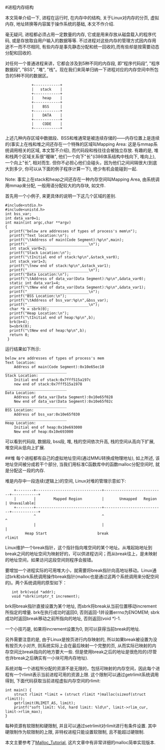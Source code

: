 #进程内存结构

本文简单介绍一下, 进程在运行时, 在内存中的结构, 关于Linux对内存的分页, 虚拟内存, 地址转换等内容属于操作系统的基础, 本文不作介绍.

毫无疑问, 进程都必须占用一定数量的内存, 它或是用来存放从磁盘载入的程序代码, 或是存放取自用户输入的数据等等. 不过进程对这些内存的管理方式因内存用途不一而不尽相同, 有些内存是事先静态分配和统一回收的,而有些却是按需要动态分配和回收的.

对任何一个普通进程来讲，它都会涉及到5种不同的内存段, 即“程序代码段”, "程序数据段", "BSS", "堆", "栈"。现在我们来简单归纳一下进程对应的内存空间中所包含的5种不同的数据区。

                +------------+
                |   stack    |
                +------------+
                |    heap    |
                +------------+
                |    BSS     |
                +------------+
                |    DATA    |
                +------------+
                |    CODE    |
                +------------+
                
上述几种内存区域中数据段、BSS和堆通常是被连续存储的——内存位置上是连续的(事实上在栈和堆之间还存在一个特殊的区域叫Mapping Area: 这是与mmap系统调用相关的区域, 本文暂不介绍), 而代码段和栈往往会被独立存放. 有趣的是, 堆和栈两个区域关系很"暧昧", 他们一个向下"长"(i386体系结构中栈向下, 堆向上), 一个向上"长", 相对而生. 但你不必担心他们会碰头，因为他们之间间隔很大(到底大到多少, 你可以从下面的例子程序计算一下), 绝少有机会能碰到一起.

Note: 事实上在stack和heap之间还存在一种内存空间叫Mapping Area, 由系统调用mmap来分配, 一般用语分配较大的内存块, 如文件.

首先用一个小例子, 来更具体的说明一下这几个区域的差别.

```
#include<stdio.h>
#include<unistd.h>
int bss_var;
int data_var0=1;
int main(int argc,char **argv)
{
  printf("below are addresses of types of process's mem\n");
  printf("Text location:\n");
  printf("\tAddress of main(Code Segment):%p\n",main);
  printf("____________________________\n");
  int stack_var0=2;
  printf("Stack Location:\n");
  printf("\tInitial end of stack:%p\n",&stack_var0);
  int stack_var1=3;
  printf("\tnew end of stack:%p\n",&stack_var1);
  printf("____________________________\n");
  printf("Data Location:\n");
  printf("\tAddress of data_var(Data Segment):%p\n",&data_var0);
  static int data_var1=4;
  printf("\tNew end of data_var(Data Segment):%p\n",&data_var1);
  printf("____________________________\n");
  printf("BSS Location:\n");
  printf("\tAddress of bss_var:%p\n",&bss_var);
  printf("____________________________\n");
  char *b = sbrk(0);
  printf("Heap Location:\n");
  printf("\tInitial end of heap:%p\n",b);
  brk(b+4);
  b=sbrk(0);
  printf("\tNew end of heap:%p\n",b);
  return 0;
 }
 ```
 
运行结果如下所示:
 
```
below are addresses of types of process's mem
Text location:
	Address of main(Code Segment):0x10e65ec10
____________________________
Stack Location:
	Initial end of stack:0x7fff515a197c
	new end of stack:0x7fff515a1978
____________________________
Data Location:
	Address of data_var(Data Segment):0x10e65f028
	New end of data_var(Data Segment):0x10e65f02c
____________________________
BSS Location:
	Address of bss_var:0x10e65f030
____________________________
Heap Location:
	Initial end of heap:0x10e693000
	New end of heap:0x10e693000
```

可以看到代码段, 数据段, bss段, 堆, 栈的空间依次升高, 栈的空间从高向下扩展, 堆空间从低向上扩展. 

##堆
每个进程都有自己的虚拟地址空间(通过MMU转换成物理地址), 如上所述, 该地址空间被分成若干个部分, 当我们用标准C函数库中的函数malloc分配空间时, 就是分配这一段的内存.

堆是内存中一段连续(逻辑上)的空间, Linux对堆的管理示意如下:

        +--------+------------------------------+---------------------------+------------+
        |        |        Mapped Region         |       Unmapped   Region   | Unavailable|
        +--------+------------------------------+---------------------------+------------+
                 ^                              ^                           ^                 
                 |                              |                           |  
             Heap Start                       break                       rlimit
             
 Linux维护一个break指针，这个指针指向堆空间的某个地址。从堆起始地址到break之间的地址空间为映射好的，可以供进程访问；而从break往上，是未映射的地址空间，如果访问这段空间则程序会报错。
 
要增加一个进程实际的可用堆大小，就需要将break指针向高地址移动。Linux通过brk和sbrk系统调用操作break指针(malloc也是通过这两个系统调用来分配空间的)。两个系统调用的原型如下：
 
 ```
	int brk(void *addr);
	void *sbrk(intptr_t increment);
 ```
 
brk将break指针直接设置为某个地址, 而sbrk将break从当前位置移动increment所指定的增量. brk在执行成功时返回0, 否则返回-1并设置errno为ENOMEM; sbrk成功时返回break移动之前所指向的地址, 否则返回(void *)-1.

一个小技巧是, 如果将increment设置为0, 则可以获得当前break的地址.

另外需要注意的是, 由于Linux是按页进行内存映射的, 所以如果break被设置为没有按页大小对齐, 则系统实际上会在最后映射一个完整的页, 从而实际已映射的内存空间比break指向的地方要大一些. 但是使用break之后的地址是很危险的(尽管也许break之后确实有一小块可用内存地址).

系统对每一个进程所分配的资源不是无限的，包括可映射的内存空间，因此每个进程有一个rlimit表示当前进程可用的资源上限. 这个限制可以通过getrlimit系统调用得到, 下面代码获取当前进程虚拟内存空间的rlimit:

```
int main() {
    struct rlimit *limit = (struct rlimit *)malloc(sizeof(struct rlimit));
    getrlimit(RLIMIT_AS, limit);
    printf("soft limit: %ld, hard limit: %ld\n", limit->rlim_cur, limit->rlim_max);
}
```

每种资源有软限制和硬限制, 并且可以通过setrlimit对rlimit进行有条件设置. 其中硬限制作为软限制的上限, 非特权进程只能设置软限制, 且不能超过硬限制.

本文主要参考了[Malloc_Tutorial](http://www.inf.udec.cl/~leo/Malloc_tutorial.pdf), 这片文章中有非常详细的malloc简单实现版本.

